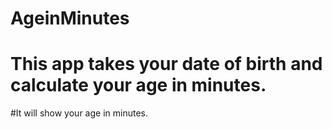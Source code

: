 # AgeinMinutes
# This app takes your date of birth and calculate your age in minutes.
#It will show your age in minutes.
